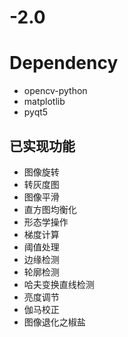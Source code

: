 # -2.0
# Dependency
* opencv-python
* matplotlib
* pyqt5

## 已实现功能
* 图像旋转
* 转灰度图
* 图像平滑
* 直方图均衡化
* 形态学操作
* 梯度计算
* 阈值处理
* 边缘检测
* 轮廓检测 
* 哈夫变换直线检测
* 亮度调节
* 伽马校正
* 图像退化之椒盐

